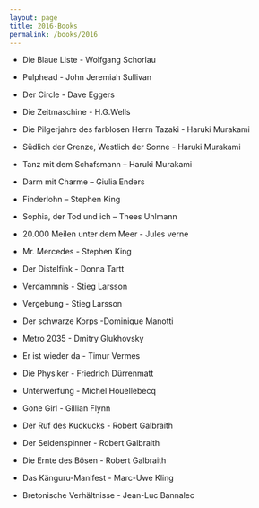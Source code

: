 ```yaml
---
layout: page
title: 2016-Books
permalink: /books/2016
---
```


* Die Blaue Liste - Wolfgang Schorlau 

* Pulphead - John Jeremiah Sullivan 

* Der Circle - Dave Eggers 

* Die Zeitmaschine - H.G.Wells 

* Die Pilgerjahre des farblosen Herrn Tazaki - Haruki Murakami 

* Südlich der Grenze, Westlich der Sonne - Haruki Murakami 

* Tanz mit dem Schafsmann – Haruki Murakami 

* Darm mit Charme – Giulia Enders 

* Finderlohn – Stephen King 

* Sophia, der Tod und ich – Thees Uhlmann 

* 20.000 Meilen unter dem Meer - Jules verne  

* Mr. Mercedes - Stephen King  

* Der Distelfink - Donna Tartt 

* Verdammnis - Stieg Larsson

* Vergebung - Stieg Larsson

* Der schwarze Korps -Dominique Manotti  

* Metro 2035 - Dmitry Glukhovsky

* Er ist wieder da - Timur Vermes 

* Die Physiker - Friedrich Dürrenmatt  

* Unterwerfung - Michel Houellebecq 

* Gone Girl - Gillian Flynn 

* Der Ruf des Kuckucks - Robert Galbraith   

* Der Seidenspinner - Robert Galbraith 

* Die Ernte des Bösen - Robert Galbraith 

* Das Känguru-Manifest - Marc-Uwe Kling 

* Bretonische Verhältnisse - Jean-Luc Bannalec

 